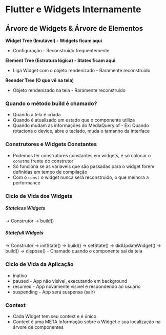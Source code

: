 # Flutter e Widgets Internamente

## Árvore de Widgets & Árvore de Elementos

**Widget Tree (Imutável) - Widgets ficam aqui**
- Configuração - Reconstruido frequentemente

**Element Tree (Estrutura lógica) - States ficam aqui**
- Liga Widget com o objeto rendenizado - Raramente reconstruido

**Reender Tree (O que vê na tela)**
- Objeto rendenizado na tela - Raramente reconstruido

### Quando o método build é chamado?

- Quando a tela é criada
- Quando é atualizado um estado que o componente utiliza
- Quando mudam as informações do MediaQuery.of - Ex: Quando rotaciona o device, abre o teclado, muda o tamanho da interface

### Construtores e Widgets Constantes

- Podemos ter construtores constantes em widgets, é só colocar o `const`na frente do construtor
- Só funciona se as váriaveis que são passadas para o widget forem definidas em tempo de compilação
- Com o `const` o widget nunca será reconstruido, o que melhora a performance

### Ciclo de Vida dos Widgets

##### Stateless Widgets

-> Construtor -> build()

##### Statefull Widgets

-> Construtor -> initState() -> build()
-> setState() -> didUpdateWidget() -> build()
-> dispose() - Chamado quando o componente sai da tela

### Ciclo de Vida da Aplicação

- inativo
- paused - App não visivel, executando em background
- resumed - App novamente visivel e respondendo ao usuário
- suspending - App será suspensa (sair)

### Context

- Cada Widget tem seu context e é único
- Context é uma META Informação sobre o Widget e sua localização na árvore de componentes
